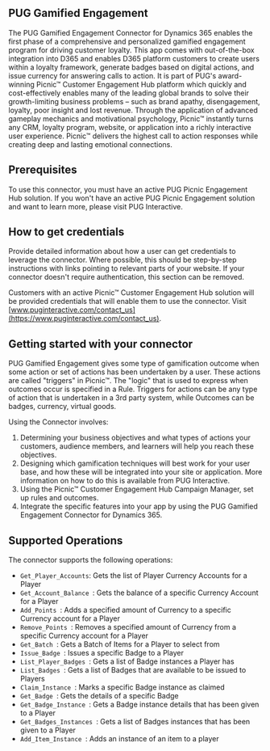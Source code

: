 ## PUG Gamified Engagement

The PUG Gamified Engagement Connector for Dynamics 365 enables the first phase of a comprehensive and personalized gamified engagement program for driving customer loyalty. This app comes with out-of-the-box integration into D365 and enables D365 platform customers to create users within a loyalty framework, generate badges based on digital actions, and issue currency for answering calls to action. It is part of PUG's award-winning Picnic™ Customer Engagement Hub platform which quickly and cost-effectively enables many of the leading global brands to solve their growth-limiting business problems – such as brand apathy, disengagement, loyalty, poor insight and lost revenue. Through the application of advanced gameplay mechanics and motivational psychology, Picnic™ instantly turns any CRM, loyalty program, website, or application into a richly interactive user experience. Picnic™ delivers the highest call to action responses while creating deep and lasting emotional connections.


## Prerequisites

To use this connector, you must have an active PUG Picnic Engagement Hub solution. If you won't have an active PUG Picnic Engagement solution and want to learn more, please visit PUG Interactive.

 
## How to get credentials
 
Provide detailed information about how a user can get credentials to leverage the connector. Where possible, this should be step-by-step instructions with links pointing to relevant parts of your website. If your connector doesn't require authentication, this section can be removed.

Customers with an active Picnic™ Customer Engagement Hub solution will be provided credentials that will enable them to use the connector. Visit [www.puginteractive.com/contact_us](https://www.puginteractive.com/contact_us).

## Getting started with your connector
 
PUG Gamified Engagement gives some type of gamification outcome when some action or set of actions has been undertaken by a user. These actions are called "triggers" in Picnic™. The "logic" that is used to express when outcomes occur is specified in a Rule. Triggers for actions can be any type of action that is undertaken in a 3rd party system, while Outcomes can be badges, currency, virtual goods.
 
Using the Connector involves:
1. Determining your business objectives and what types of actions your customers, audience members, and learners will help you reach these objectives.
2. Designing which gamification techniques will best work for your user base, and how these will be integrated into your site or application. More information on how to do this is available from PUG Interactive.
3. Using the Picnic™ Customer Engagement Hub Campaign Manager, set up rules and outcomes.
4. Integrate the specific features into your app by using the PUG Gamified Engagement Connector for Dynamics 365.
 

## Supported Operations
The connector supports the following operations:

* `Get_Player_Accounts`: Gets the list of Player Currency Accounts for a Player
* `Get_Account_Balance `: Gets the balance of a specific Currency Account for a Player
* `Add_Points `: Adds a specified amount of Currency to a specific Currency account for a Player
* `Remove_Points `: Removes a specified amount of Currency from a specific Currency account for a Player
* `Get_Batch `: Gets a Batch of Items for a Player to select from
* `Issue_Badge `: Issues a specific Badge to a Player
* `List_Player_Badges `: Gets a list of Badge instances a Player has
* `List_Badges `: Gets a list of Badges that are available to be issued to Players
* `Claim_Instance `: Marks a specific Badge instance as claimed
* `Get_Badge `: Gets the details of a specific Badge
* `Get_Badge_Instance `: Gets a Badge instance details that has been given to a Player
* `Get_Badges_Instances `: Gets a list of Badges instances that has been given to a Player
* `Add_Item_Instance `: Adds an instance of an item to a player







